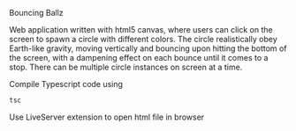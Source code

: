 Bouncing Ballz

Web application written with html5 canvas, where users can click on the screen to spawn a circle with different colors. The circle realistically obey Earth-like gravity, moving vertically and bouncing upon hitting the bottom of the screen, with a dampening effect on each bounce until it comes to a stop. There can be multiple circle instances on screen at a time.

Compile Typescript code using

```bash
tsc
```

Use LiveServer extension to open html file in browser
